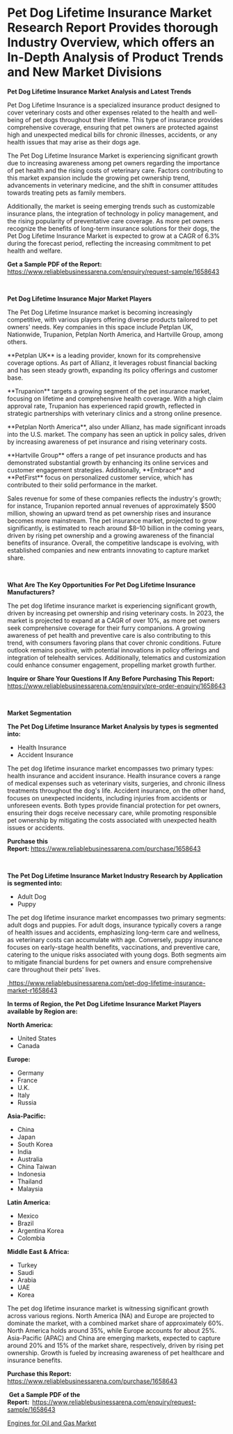<p><h1>Pet Dog Lifetime Insurance Market Research Report Provides thorough Industry Overview, which offers an In-Depth Analysis of Product Trends and New Market Divisions</h1></p><p><strong>Pet Dog Lifetime Insurance Market Analysis and Latest Trends</strong></p>
<p><p>Pet Dog Lifetime Insurance is a specialized insurance product designed to cover veterinary costs and other expenses related to the health and well-being of pet dogs throughout their lifetime. This type of insurance provides comprehensive coverage, ensuring that pet owners are protected against high and unexpected medical bills for chronic illnesses, accidents, or any health issues that may arise as their dogs age.</p><p>The Pet Dog Lifetime Insurance Market is experiencing significant growth due to increasing awareness among pet owners regarding the importance of pet health and the rising costs of veterinary care. Factors contributing to this market expansion include the growing pet ownership trend, advancements in veterinary medicine, and the shift in consumer attitudes towards treating pets as family members. </p><p>Additionally, the market is seeing emerging trends such as customizable insurance plans, the integration of technology in policy management, and the rising popularity of preventative care coverage. As more pet owners recognize the benefits of long-term insurance solutions for their dogs, the Pet Dog Lifetime Insurance Market is expected to grow at a CAGR of 6.3% during the forecast period, reflecting the increasing commitment to pet health and welfare.</p></p>
<p><strong>Get a Sample PDF of the Report:&nbsp;</strong> <a href="https://www.reliablebusinessarena.com/enquiry/request-sample/1658643?utm_campaign=3215&utm_medium=2&utm_source=Github&utm_content=ia&utm_term=23032025&utm_id=pet-dog-lifetime-insurance">https://www.reliablebusinessarena.com/enquiry/request-sample/1658643</a></p>
<p>&nbsp;</p>
<p><strong>Pet Dog Lifetime Insurance Major Market Players</strong></p>
<p><p>The Pet Dog Lifetime Insurance market is becoming increasingly competitive, with various players offering diverse products tailored to pet owners' needs. Key companies in this space include Petplan UK, Nationwide, Trupanion, Petplan North America, and Hartville Group, among others.</p><p>**Petplan UK** is a leading provider, known for its comprehensive coverage options. As part of Allianz, it leverages robust financial backing and has seen steady growth, expanding its policy offerings and customer base.</p><p>**Trupanion** targets a growing segment of the pet insurance market, focusing on lifetime and comprehensive health coverage. With a high claim approval rate, Trupanion has experienced rapid growth, reflected in strategic partnerships with veterinary clinics and a strong online presence.</p><p>**Petplan North America**, also under Allianz, has made significant inroads into the U.S. market. The company has seen an uptick in policy sales, driven by increasing awareness of pet insurance and rising veterinary costs.</p><p>**Hartville Group** offers a range of pet insurance products and has demonstrated substantial growth by enhancing its online services and customer engagement strategies. Additionally, **Embrace** and **PetFirst** focus on personalized customer service, which has contributed to their solid performance in the market.</p><p>Sales revenue for some of these companies reflects the industry's growth; for instance, Trupanion reported annual revenues of approximately $500 million, showing an upward trend as pet ownership rises and insurance becomes more mainstream. The pet insurance market, projected to grow significantly, is estimated to reach around $8–10 billion in the coming years, driven by rising pet ownership and a growing awareness of the financial benefits of insurance. Overall, the competitive landscape is evolving, with established companies and new entrants innovating to capture market share.</p></p>
<p>&nbsp;</p>
<p><strong>What Are The Key Opportunities For Pet Dog Lifetime Insurance Manufacturers?</strong></p>
<p><p>The pet dog lifetime insurance market is experiencing significant growth, driven by increasing pet ownership and rising veterinary costs. In 2023, the market is projected to expand at a CAGR of over 10%, as more pet owners seek comprehensive coverage for their furry companions. A growing awareness of pet health and preventive care is also contributing to this trend, with consumers favoring plans that cover chronic conditions. Future outlook remains positive, with potential innovations in policy offerings and integration of telehealth services. Additionally, telematics and customization could enhance consumer engagement, propelling market growth further.</p></p>
<p><strong>Inquire or Share Your Questions If Any Before Purchasing This Report:</strong> <a href="https://www.reliablebusinessarena.com/enquiry/pre-order-enquiry/1658643?utm_campaign=3215&utm_medium=2&utm_source=Github&utm_content=ia&utm_term=23032025&utm_id=pet-dog-lifetime-insurance">https://www.reliablebusinessarena.com/enquiry/pre-order-enquiry/1658643</a></p>
<p>&nbsp;</p>
<p><strong>Market Segmentation</strong></p>
<p><strong>The Pet Dog Lifetime Insurance Market Analysis by types is segmented into:</strong></p>
<p><ul><li>Health Insurance</li><li>Accident Insurance</li></ul></p>
<p><p>The pet dog lifetime insurance market encompasses two primary types: health insurance and accident insurance. Health insurance covers a range of medical expenses such as veterinary visits, surgeries, and chronic illness treatments throughout the dog's life. Accident insurance, on the other hand, focuses on unexpected incidents, including injuries from accidents or unforeseen events. Both types provide financial protection for pet owners, ensuring their dogs receive necessary care, while promoting responsible pet ownership by mitigating the costs associated with unexpected health issues or accidents.</p></p>
<p><strong>Purchase this Report:&nbsp;</strong><a href="https://www.reliablebusinessarena.com/purchase/1658643?utm_campaign=3215&utm_medium=2&utm_source=Github&utm_content=ia&utm_term=23032025&utm_id=pet-dog-lifetime-insurance">https://www.reliablebusinessarena.com/purchase/1658643</a></p>
<p>&nbsp;</p>
<p><strong>The Pet Dog Lifetime Insurance Market Industry Research by Application is segmented into:</strong></p>
<p><ul><li>Adult Dog</li><li>Puppy</li></ul></p>
<p><p>The pet dog lifetime insurance market encompasses two primary segments: adult dogs and puppies. For adult dogs, insurance typically covers a range of health issues and accidents, emphasizing long-term care and wellness, as veterinary costs can accumulate with age. Conversely, puppy insurance focuses on early-stage health benefits, vaccinations, and preventive care, catering to the unique risks associated with young dogs. Both segments aim to mitigate financial burdens for pet owners and ensure comprehensive care throughout their pets' lives.</p></p>
<p><a href="https://www.reliablebusinessarena.com/pet-dog-lifetime-insurance-market-r1658643?utm_campaign=3215&utm_medium=2&utm_source=Github&utm_content=ia&utm_term=23032025&utm_id=pet-dog-lifetime-insurance">&nbsp;https://www.reliablebusinessarena.com/pet-dog-lifetime-insurance-market-r1658643</a></p>
<p><strong>In terms of Region, the Pet Dog Lifetime Insurance Market Players available by Region are:</strong></p>
<p>
    <p> <strong> North America: </strong>
        <ul>
            <li>United States</li>
            <li>Canada</li>
        </ul>
        </p> 
    <p> <strong> Europe: </strong>
        <ul>
            <li>Germany</li>
            <li>France</li>
            <li>U.K.</li>
            <li>Italy</li>
            <li>Russia</li>
        </ul>
        </p> 
    <p> <strong> Asia-Pacific: </strong>
        <ul>
            <li>China</li>
            <li>Japan</li>
            <li>South Korea</li>
            <li>India</li>
            <li>Australia</li>
            <li>China Taiwan</li>
            <li>Indonesia</li>
            <li>Thailand</li>
            <li>Malaysia</li>
        </ul>
        </p> 
    <p> <strong> Latin America: </strong>
        <ul>
            <li>Mexico</li>
            <li>Brazil</li>
            <li>Argentina Korea</li>
            <li>Colombia</li>
        </ul>
        </p> 
    <p> <strong> Middle East & Africa: </strong>
        <ul>
            <li>Turkey</li>
            <li>Saudi</li>
            <li>Arabia</li>
            <li>UAE</li>
            <li>Korea</li>
        </ul>
    </p>
    </p>
<p><p>The pet dog lifetime insurance market is witnessing significant growth across various regions. North America (NA) and Europe are projected to dominate the market, with a combined market share of approximately 60%. North America holds around 35%, while Europe accounts for about 25%. Asia-Pacific (APAC) and China are emerging markets, expected to capture around 20% and 15% of the market share, respectively, driven by rising pet ownership. Growth is fueled by increasing awareness of pet healthcare and insurance benefits.</p></p>
<p><strong>Purchase this Report: </strong><a href="https://www.reliablebusinessarena.com/purchase/1658643?utm_campaign=3215&utm_medium=2&utm_source=Github&utm_content=ia&utm_term=23032025&utm_id=pet-dog-lifetime-insurance">https://www.reliablebusinessarena.com/purchase/1658643</a></p>
<p>&nbsp;<strong>Get a Sample PDF of the Report:&nbsp;&nbsp;</strong><a href="https://www.reliablebusinessarena.com/enquiry/request-sample/1658643?utm_campaign=3215&utm_medium=2&utm_source=Github&utm_content=ia&utm_term=23032025&utm_id=pet-dog-lifetime-insurance">https://www.reliablebusinessarena.com/enquiry/request-sample/1658643</a></p>
<p><strong></strong></p>
<p><p><a href="https://github.com/azorrotutus/Market-Research-Report-List-1/blob/main/engines-for-oil-and-gas-market.md?utm_campaign=3215&utm_medium=2&utm_source=Github&utm_content=ia&utm_term=23032025&utm_id=pet-dog-lifetime-insurance">Engines for Oil and Gas Market</a></p></p>